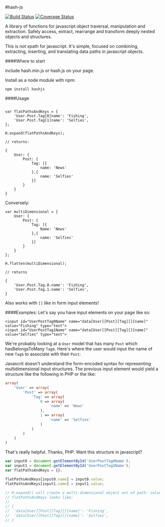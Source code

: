 #hash-js

[![Build Status](https://travis-ci.org/jbielick/hash-js.svg)](https://travis-ci.org/jbielick/hash-js)
[![Coverage Status](https://img.shields.io/coveralls/jbielick/hash-js.svg)](https://coveralls.io/r/jbielick/hash-js)

A library of functions for javascript object traversal, manipulation and extraction. Safely access, extract, rearrange and transform deeply nested objects and structures.

This is not xpath for javascript. It's simple, focused on combining, extracting, inserting, and translating data paths in javascript objects.

####Where to start

include hash.min.js or hash.js on your page.

Install as a node module with npm:

    npm install hashjs


####Usage
```

var flatPathsAndKeys = {
	'User.Post.Tag[0]name': 'Fishing',
	'User.Post.Tag[1]name': 'Selfies',
};

H.expand(flatPathsAndKeys);

// returns:

{
	User: {
		Post: {
			Tag: [{
				name: 'News'
			},{
				name: 'Selfies'
			}]
		}
	}
}
```

Conversely:

```
var multiDimensional = {
	User: {
		Post: {
			Tag: [{
				Name: 'News'
			},{
				name: 'Selfies'
			}]
		}
	}
};

H.flatten(multiDimensional);

// returns

{
	'User.Post.Tag.0.name': 'Fishing',
	'User.Post.Tag.1.name': 'Selfies',
}

```

Also works with `[]` like in form input elements!

####Examples:
Let's say you have input elements on your page like so:

    <input id="UserPostTag0Name" name="data[User][Post][Tag][][name]" value="Fishing" type="text">
    <input id="UserPostTag1Name" name="data[User][Post][Tag][][name]" value="Selfies" type="text">

We're probably looking at a `User` model that has many `Post` which hasBelongsToMany `Tag`s.
Here's where the user would input the name of new `Tag`s to associate with their `Post`:

Javascrit doesn't understand the form-encoded syntax for representing multidimensional input structures.
The previous input element would yield a structure like the following in PHP or the like:

```php
array(
	'User' => array(
		'Post' => array(
			'Tag' => array(
				0 => array(
					'name' => 'News'
				),
				1 => array(
					'name' => 'Selfies'
				)
			)
		)
	)
)
```
That's really helpful. Thanks, PHP.
Want this structure in javascript?

```javascript
var input0 = document.getElementById('UserPostTag0Name');
var input1 = document.getElementById('UserPostTag1Name');
var flatPathsAndKeys = {};

flatPathsAndKeys[input0.name] = input0.value;
flatPathsAndKeys[input1.name] = input1.value;

// H.expand() will create a multi-dimensional object out of path: value pairs.
// flatPathsAndKeys looks like:
//
// {
// 	'data[User][Post][Tag][][name]': 'Fishing',
// 	'data[User][Post][Tag][][name]': 'Selfies',
// }

```